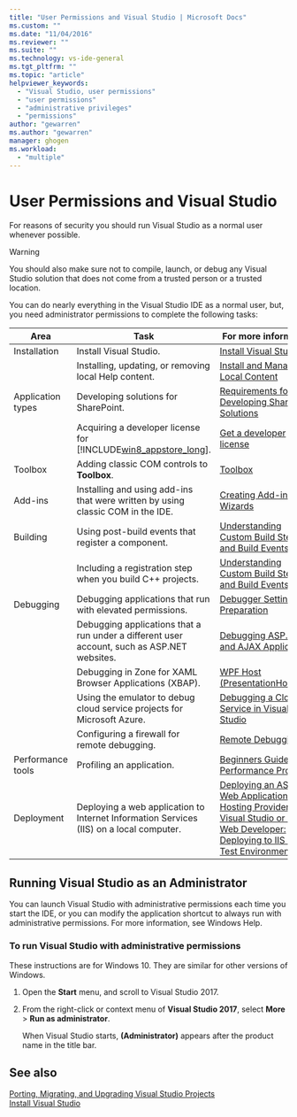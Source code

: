 ```yaml
---
title: "User Permissions and Visual Studio | Microsoft Docs"
ms.custom: ""
ms.date: "11/04/2016"
ms.reviewer: ""
ms.suite: ""
ms.technology: vs-ide-general
ms.tgt_pltfrm: ""
ms.topic: "article"
helpviewer_keywords: 
  - "Visual Studio, user permissions"
  - "user permissions"
  - "administrative privileges"
  - "permissions"
author: "gewarren"
ms.author: "gewarren"
manager: ghogen
ms.workload: 
  - "multiple"
---
```

# User Permissions and Visual Studio

For reasons of security you should run Visual Studio as a normal user whenever possible.

> [!WARNING]
> You should also make sure not to compile, launch, or debug any Visual Studio solution that does not come from a trusted person or a trusted location.

You can do nearly everything in the Visual Studio IDE as a normal user, but, you need administrator permissions to complete the following tasks:

|Area|Task|For more information|  
|----------|----------|--------------------------|  
|Installation|Install Visual Studio.|[Install Visual Studio](../install/install-visual-studio.md)|  
||Installing, updating, or removing local Help content.|[Install and Manage Local Content](../ide/install-and-manage-local-content.md)|  
|Application types|Developing solutions for SharePoint.|[Requirements for Developing SharePoint Solutions](/office-dev/office-dev/requirements-for-developing-sharepoint-solutions)|  
||Acquiring a developer license for [!INCLUDE[win8_appstore_long](../debugger/includes/win8_appstore_long_md.md)].|[Get a developer license](http://go.microsoft.com/fwlink/?LinkID=241313)|  
|Toolbox|Adding classic COM controls to **Toolbox**.|[Toolbox](../ide/reference/toolbox.md)|  
|Add-ins|Installing and using add-ins that were written by using classic COM in the IDE.|[Creating Add-ins and Wizards](http://msdn.microsoft.com/Library/c5a47c21-6668-4de3-898d-afa969317e73)|  
|Building|Using post-build events that register a component.|[Understanding Custom Build Steps and Build Events](/cpp/ide/understanding-custom-build-steps-and-build-events)|  
||Including a registration step when you build C++ projects.|[Understanding Custom Build Steps and Build Events](/cpp/ide/understanding-custom-build-steps-and-build-events)|  
|Debugging|Debugging applications that run with elevated permissions.|[Debugger Settings and Preparation](../debugger/debugger-settings-and-preparation.md)|  
||Debugging applications that a run under a different user account, such as ASP.NET websites.|[Debugging ASP.NET and AJAX Applications](../debugger/debugging-aspnet-and-ajax-applications.md)|  
||Debugging in Zone for XAML Browser Applications (XBAP).|[WPF Host (PresentationHost.exe)](/dotnet/framework/wpf/app-development/wpf-host-presentationhost-exe)|  
||Using the emulator to debug cloud service projects for Microsoft Azure.|[Debugging a Cloud Service in Visual Studio](http://go.microsoft.com/fwlink/?LinkId=266725)|  
||Configuring a firewall for remote debugging.|[Remote Debugging](../debugger/remote-debugging.md)|  
|Performance tools|Profiling an application.|[Beginners Guide to Performance Profiling](../profiling/beginners-guide-to-performance-profiling.md)|  
|Deployment|Deploying a web application to Internet Information Services (IIS) on a local computer.|[Deploying an ASP.NET Web Application to a Hosting Provider using Visual Studio or Visual Web Developer: Deploying to IIS as a Test Environment](http://go.microsoft.com/fwlink/?LinkId=266478)|

## Running Visual Studio as an Administrator

You can launch Visual Studio with administrative permissions each time you start the IDE, or you can modify the application shortcut to always run with administrative permissions. For more information, see Windows Help.

### To run Visual Studio with administrative permissions

These instructions are for Windows 10. They are similar for other versions of Windows.

1. Open the **Start** menu, and scroll to Visual Studio 2017.

1. From the right-click or context menu of **Visual Studio 2017**, select **More** > **Run as administrator**.

     When Visual Studio starts, **(Administrator)** appears after the product name in the title bar.

## See also

[Porting, Migrating, and Upgrading Visual Studio Projects](../porting/port-migrate-and-upgrade-visual-studio-projects.md)  
[Install Visual Studio](../install/install-visual-studio.md)
